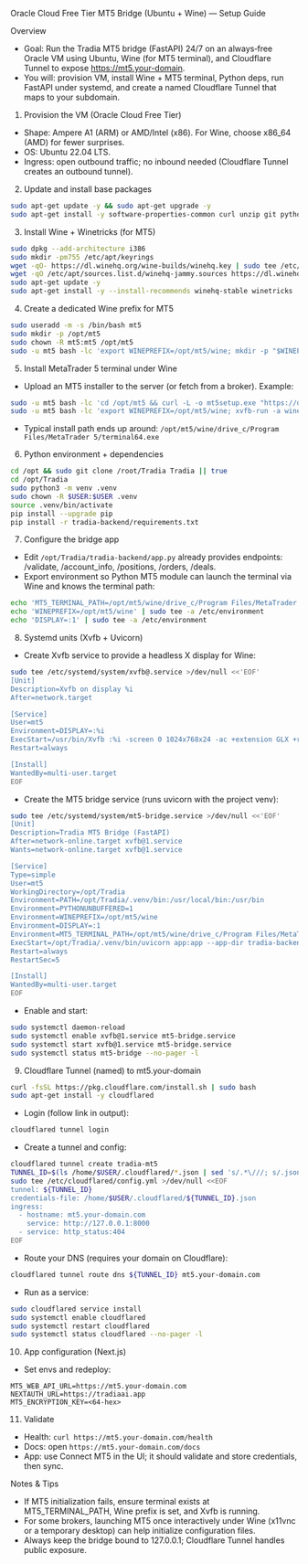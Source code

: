 Oracle Cloud Free Tier MT5 Bridge (Ubuntu + Wine) — Setup Guide

Overview
- Goal: Run the Tradia MT5 bridge (FastAPI) 24/7 on an always‑free Oracle VM using Ubuntu, Wine (for MT5 terminal), and Cloudflare Tunnel to expose https://mt5.your-domain.
- You will: provision VM, install Wine + MT5 terminal, Python deps, run FastAPI under systemd, and create a named Cloudflare Tunnel that maps to your subdomain.

1) Provision the VM (Oracle Cloud Free Tier)
- Shape: Ampere A1 (ARM) or AMD/Intel (x86). For Wine, choose x86_64 (AMD) for fewer surprises.
- OS: Ubuntu 22.04 LTS.
- Ingress: open outbound traffic; no inbound needed (Cloudflare Tunnel creates an outbound tunnel).

2) Update and install base packages
```bash
sudo apt-get update -y && sudo apt-get upgrade -y
sudo apt-get install -y software-properties-common curl unzip git python3 python3-pip python3-venv xvfb screen ca-certificates
```

3) Install Wine + Winetricks (for MT5)
```bash
sudo dpkg --add-architecture i386
sudo mkdir -pm755 /etc/apt/keyrings
wget -qO- https://dl.winehq.org/wine-builds/winehq.key | sudo tee /etc/apt/keyrings/winehq-archive.key >/dev/null
wget -qO /etc/apt/sources.list.d/winehq-jammy.sources https://dl.winehq.org/wine-builds/ubuntu/dists/jammy/winehq-jammy.sources
sudo apt-get update -y
sudo apt-get install -y --install-recommends winehq-stable winetricks
```

4) Create a dedicated Wine prefix for MT5
```bash
sudo useradd -m -s /bin/bash mt5
sudo mkdir -p /opt/mt5
sudo chown -R mt5:mt5 /opt/mt5
sudo -u mt5 bash -lc 'export WINEPREFIX=/opt/mt5/wine; mkdir -p "$WINEPREFIX"; WINEDEBUG=-all wineboot -i'
```

5) Install MetaTrader 5 terminal under Wine
- Upload an MT5 installer to the server (or fetch from a broker). Example:
```bash
sudo -u mt5 bash -lc 'cd /opt/mt5 && curl -L -o mt5setup.exe "https://download.mql5.com/cdn/web/metaquotes.software.corp/mt5/mt5setup.exe"'
sudo -u mt5 bash -lc 'export WINEPREFIX=/opt/mt5/wine; xvfb-run -a wine /opt/mt5/mt5setup.exe /silent'
```
- Typical install path ends up around: `/opt/mt5/wine/drive_c/Program Files/MetaTrader 5/terminal64.exe`

6) Python environment + dependencies
```bash
cd /opt && sudo git clone /root/Tradia Tradia || true
cd /opt/Tradia
sudo python3 -m venv .venv
sudo chown -R $USER:$USER .venv
source .venv/bin/activate
pip install --upgrade pip
pip install -r tradia-backend/requirements.txt
```

7) Configure the bridge app
- Edit `/opt/Tradia/tradia-backend/app.py` already provides endpoints: /validate, /account_info, /positions, /orders, /deals.
- Export environment so Python MT5 module can launch the terminal via Wine and knows the terminal path:
```bash
echo 'MT5_TERMINAL_PATH=/opt/mt5/wine/drive_c/Program Files/MetaTrader 5/terminal64.exe' | sudo tee -a /etc/environment
echo 'WINEPREFIX=/opt/mt5/wine' | sudo tee -a /etc/environment
echo 'DISPLAY=:1' | sudo tee -a /etc/environment
```

8) Systemd units (Xvfb + Uvicorn)
- Create Xvfb service to provide a headless X display for Wine:
```bash
sudo tee /etc/systemd/system/xvfb@.service >/dev/null <<'EOF'
[Unit]
Description=Xvfb on display %i
After=network.target

[Service]
User=mt5
Environment=DISPLAY=:%i
ExecStart=/usr/bin/Xvfb :%i -screen 0 1024x768x24 -ac +extension GLX +render -noreset
Restart=always

[Install]
WantedBy=multi-user.target
EOF
```
- Create the MT5 bridge service (runs uvicorn with the project venv):
```bash
sudo tee /etc/systemd/system/mt5-bridge.service >/dev/null <<'EOF'
[Unit]
Description=Tradia MT5 Bridge (FastAPI)
After=network-online.target xvfb@1.service
Wants=network-online.target xvfb@1.service

[Service]
Type=simple
User=mt5
WorkingDirectory=/opt/Tradia
Environment=PATH=/opt/Tradia/.venv/bin:/usr/local/bin:/usr/bin
Environment=PYTHONUNBUFFERED=1
Environment=WINEPREFIX=/opt/mt5/wine
Environment=DISPLAY=:1
Environment=MT5_TERMINAL_PATH=/opt/mt5/wine/drive_c/Program Files/MetaTrader 5/terminal64.exe
ExecStart=/opt/Tradia/.venv/bin/uvicorn app:app --app-dir tradia-backend --host 127.0.0.1 --port 8000
Restart=always
RestartSec=5

[Install]
WantedBy=multi-user.target
EOF
```
- Enable and start:
```bash
sudo systemctl daemon-reload
sudo systemctl enable xvfb@1.service mt5-bridge.service
sudo systemctl start xvfb@1.service mt5-bridge.service
sudo systemctl status mt5-bridge --no-pager -l
```

9) Cloudflare Tunnel (named) to mt5.your-domain
```bash
curl -fsSL https://pkg.cloudflare.com/install.sh | sudo bash
sudo apt-get install -y cloudflared
```
- Login (follow link in output):
```bash
cloudflared tunnel login
```
- Create a tunnel and config:
```bash
cloudflared tunnel create tradia-mt5
TUNNEL_ID=$(ls /home/$USER/.cloudflared/*.json | sed 's/.*\///; s/.json$//')
sudo tee /etc/cloudflared/config.yml >/dev/null <<EOF
tunnel: ${TUNNEL_ID}
credentials-file: /home/$USER/.cloudflared/${TUNNEL_ID}.json
ingress:
  - hostname: mt5.your-domain.com
    service: http://127.0.0.1:8000
  - service: http_status:404
EOF
```
- Route your DNS (requires your domain on Cloudflare):
```bash
cloudflared tunnel route dns ${TUNNEL_ID} mt5.your-domain.com
```
- Run as a service:
```bash
sudo cloudflared service install
sudo systemctl enable cloudflared
sudo systemctl restart cloudflared
sudo systemctl status cloudflared --no-pager -l
```

10) App configuration (Next.js)
- Set envs and redeploy:
```
MT5_WEB_API_URL=https://mt5.your-domain.com
NEXTAUTH_URL=https://tradiaai.app
MT5_ENCRYPTION_KEY=<64-hex>
```

11) Validate
- Health: `curl https://mt5.your-domain.com/health`
- Docs: open `https://mt5.your-domain.com/docs`
- App: use Connect MT5 in the UI; it should validate and store credentials, then sync.

Notes & Tips
- If MT5 initialization fails, ensure terminal exists at MT5_TERMINAL_PATH, Wine prefix is set, and Xvfb is running.
- For some brokers, launching MT5 once interactively under Wine (x11vnc or a temporary desktop) can help initialize configuration files.
- Always keep the bridge bound to 127.0.0.1; Cloudflare Tunnel handles public exposure.

